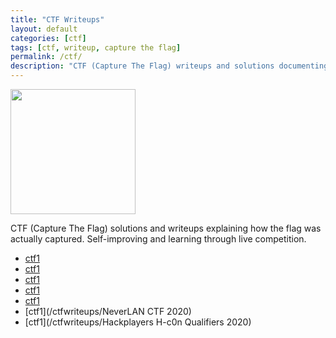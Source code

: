 ```yaml
---
title: "CTF Writeups"
layout: default
categories: [ctf]
tags: [ctf, writeup, capture the flag]
permalink: /ctf/
description: "CTF (Capture The Flag) writeups and solutions documenting my learning process through different challenges and competitions."
---
```

<img src="{{ site.baseurl }}/images/CTF/icon.png" width="200" height="200"/>

CTF (Capture The Flag) solutions and writeups explaining how the flag was actually captured. Self-improving and learning through live competition. 

* [ctf1](/ctfwriteups/NAHAMCONCTF2020)
* [ctf1](/ctfwriteups/TJCTF2020)
* [ctf1](/ctfwriteups/AUCTF2020)
* [ctf1](/ctfwriteups/RIFTCTF2020)
* [ctf1](/ctfwriteups/UTCTF2020)
* [ctf1](/ctfwriteups/NeverLAN CTF 2020)
* [ctf1](/ctfwriteups/Hackplayers H-c0n Qualifiers 2020)
